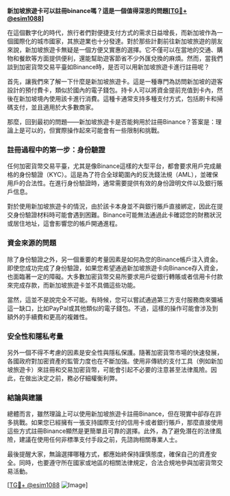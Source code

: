 **新加坡旅遊卡可以註冊binance嗎？這是一個值得深思的問題[[TG💪+ @esim1088](https://t.me/s/esim1088)]**

在這個數字化的時代，旅行者們對便捷支付方式的需求日益增長，而新加坡作為一個國際化的城市國家，其旅遊業也十分發達。對於那些計劃前往新加坡旅遊的朋友來說，新加坡旅遊卡無疑是一個方便又實惠的選擇。它不僅可以在當地的交通、購物和餐飲等方面提供便利，還能幫助遊客節省不少外匯兌換的麻煩。然而，當我們談到加密貨幣交易平臺如Binance時，是否可以用新加坡旅遊卡進行註冊呢？

首先，讓我們來了解一下什麼是新加坡旅遊卡。這是一種專門為訪問新加坡的遊客設計的預付費卡，類似於國內的電子錢包。持卡人可以將資金提前充值到卡內，然後在新加坡境內使用該卡進行消費。這種卡通常支持多種支付方式，包括刷卡和掃碼支付，並且適用於大多數商家。

那麼，回到最初的問題——新加坡旅遊卡是否能夠用於註冊Binance？答案是：理論上是可以的，但實際操作起來可能會有一些限制和挑戰。

### **註冊過程中的第一步：身份驗證**
任何加密貨幣交易平臺，尤其是像Binance這樣的大型平台，都會要求用戶完成嚴格的身份驗證（KYC）。這是為了符合全球範圍內的反洗錢法規（AML），並確保用戶的合法性。在進行身份驗證時，通常需要提供有效的身份證明文件以及銀行賬戶信息。

對於使用新加坡旅遊卡的情況，由於該卡本身並不與銀行賬戶直接綁定，因此在提交身份驗證材料時可能會遇到困難。Binance可能無法通過此卡確認您的財務狀況或居住地址，這會影響您的帳戶開通進程。

### **資金來源的問題**
除了身份驗證之外，另一個重要的考量因素是如何為您的Binance帳戶注入資金。即使您成功完成了身份驗證，如果您希望通過新加坡旅遊卡向Binance存入資金，也面臨著一定的障礙。大多數加密貨幣交易所要求用戶從銀行轉賬或者信用卡付款來完成存款，而新加坡旅遊卡並不具備這些功能。

當然，這並不是說完全不可能。有時候，您可以嘗試通過第三方支付服務商來彌補這一缺口，比如PayPal或其他類似的電子錢包。不過，這樣的操作可能會涉及到額外的手續費和更高的複雜性。

### **安全性和隱私考量**
另外一個不得不考慮的因素是安全性與隱私保護。隨著加密貨幣市場的快速發展，各國政府對加密資產的監管力度也在不斷加強。使用非傳統的支付工具（例如新加坡旅遊卡）來註冊和交易加密貨幣，可能會引起不必要的注意甚至法律風險。因此，在做出決定之前，務必仔細權衡利弊。

### **結論與建議**
總體而言，雖然理論上可以使用新加坡旅遊卡註冊Binance，但在現實中卻存在許多挑戰。如果您已經擁有一張支持國際支付的信用卡或者銀行賬戶，那麼直接使用這些方式註冊Binance顯然是更簡單且可靠的選擇。此外，為了避免潛在的法律風險，建議在使用任何非標準支付手段之前，先諮詢相關專業人士。

最後提醒大家，無論選擇哪種方式，都應始終保持謹慎態度，確保自己的資產安全。同時，也要遵守所在國家或地區的相關法律規定，合法合規地參與加密貨幣交易活動。

[[TG💪+ @esim1088](https://t.me/s/esim1088) ![Image](https://i.postimg.cc/4NQfJmqS/Snipaste-2025-05-13-00-14-12.png)]